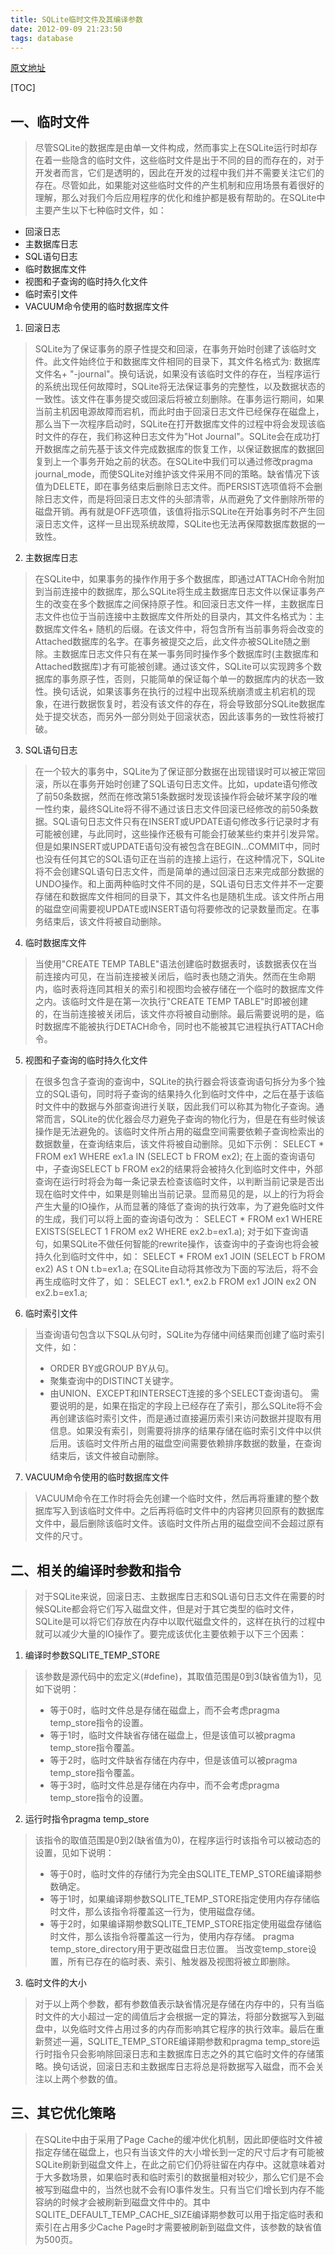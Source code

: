 ```yaml
---
title: SQLite临时文件及其编译参数
date: 2012-09-09 21:23:50
tags: database
---
```


[原文地址](http://www.cnblogs.com/liangxiaxu/archive/2012/09/09/2677339.html)

[TOC]

## 一、临时文件

> 尽管SQLite的数据库是由单一文件构成，然而事实上在SQLite运行时却存在着一些隐含的临时文件，这些临时文件是出于不同的目的而存在的，对于开发者而言，它们是透明的，因此在开发的过程中我们并不需要关注它们的存在。尽管如此，如果能对这些临时文件的产生机制和应用场景有着很好的理解，那么对我们今后应用程序的优化和维护都是极有帮助的。在SQLite中主要产生以下七种临时文件，如：
- 回滚日志
- 主数据库日志
- SQL语句日志
- 临时数据库文件
- 视图和子查询的临时持久化文件
- 临时索引文件
- VACUUM命令使用的临时数据库文件

<!--more-->

1. 回滚日志
> SQLite为了保证事务的原子性提交和回滚，在事务开始时创建了该临时文件。此文件始终位于和数据库文件相同的目录下，其文件名格式为: 数据库文件名+ "-journal"。换句话说，如果没有该临时文件的存在，当程序运行的系统出现任何故障时，SQLite将无法保证事务的完整性，以及数据状态的一致性。该文件在事务提交或回滚后将被立刻删除。在事务运行期间，如果当前主机因电源故障而宕机，而此时由于回滚日志文件已经保存在磁盘上，那么当下一次程序启动时，SQLite在打开数据库文件的过程中将会发现该临时文件的存在，我们称这种日志文件为"Hot Journal"。SQLite会在成功打开数据库之前先基于该文件完成数据库的恢复工作，以保证数据库的数据回复到上一个事务开始之前的状态。在SQLite中我们可以通过修改pragma journal_mode，而使SQLite对维护该文件采用不同的策略。缺省情况下该值为DELETE，即在事务结束后删除日志文件。而PERSIST选项值将不会删除日志文件，而是将回滚日志文件的头部清零，从而避免了文件删除所带的磁盘开销。再有就是OFF选项值，该值将指示SQLite在开始事务时不产生回滚日志文件，这样一旦出现系统故障，SQLite也无法再保障数据库数据的一致性。

2. 主数据库日志
> 在SQLite中，如果事务的操作作用于多个数据库，即通过ATTACH命令附加到当前连接中的数据库，那么SQLite将生成主数据库日志文件以保证事务产生的改变在多个数据库之间保持原子性。和回滚日志文件一样，主数据库日志文件也位于当前连接中主数据库文件所处的目录内，其文件名格式为：主数据库文件名+ 随机的后缀。在该文件中，将包含所有当前事务将会改变的Attached数据库的名字。在事务被提交之后，此文件亦被SQLite随之删除。主数据库日志文件只有在某一事务同时操作多个数据库时(主数据库和Attached数据库)才有可能被创建。通过该文件，SQLite可以实现跨多个数据库的事务原子性，否则，只能简单的保证每个单一的数据库内的状态一致性。换句话说，如果该事务在执行的过程中出现系统崩溃或主机宕机的现象，在进行数据恢复时，若没有该文件的存在，将会导致部分SQLite数据库处于提交状态，而另外一部分则处于回滚状态，因此该事务的一致性将被打破。

3. SQL语句日志
> 在一个较大的事务中，SQLite为了保证部分数据在出现错误时可以被正常回滚，所以在事务开始时创建了SQL语句日志文件。比如，update语句修改了前50条数据，然而在修改第51条数据时发现该操作将会破坏某字段的唯一性约束，最终SQLite将不得不通过该日志文件回滚已经修改的前50条数据。SQL语句日志文件只有在INSERT或UPDATE语句修改多行记录时才有可能被创建，与此同时，这些操作还极有可能会打破某些约束并引发异常。但是如果INSERT或UPDATE语句没有被包含在BEGIN...COMMIT中，同时也没有任何其它的SQL语句正在当前的连接上运行，在这种情况下，SQLite将不会创建SQL语句日志文件，而是简单的通过回滚日志来完成部分数据的UNDO操作。和上面两种临时文件不同的是，SQL语句日志文件并不一定要存储在和数据库文件相同的目录下，其文件名也是随机生成。该文件所占用的磁盘空间需要视UPDATE或INSERT语句将要修改的记录数量而定。在事务结束后，该文件将被自动删除。

4. 临时数据库文件
> 当使用"CREATE TEMP TABLE"语法创建临时数据表时，该数据表仅在当前连接内可见，在当前连接被关闭后，临时表也随之消失。然而在生命期内，临时表将连同其相关的索引和视图均会被存储在一个临时的数据库文件之内。该临时文件是在第一次执行"CREATE TEMP TABLE"时即被创建的，在当前连接被关闭后，该文件亦将被自动删除。最后需要说明的是，临时数据库不能被执行DETACH命令，同时也不能被其它进程执行ATTACH命令。

5. 视图和子查询的临时持久化文件
> 在很多包含子查询的查询中，SQLite的执行器会将该查询语句拆分为多个独立的SQL语句，同时将子查询的结果持久化到临时文件中，之后在基于该临时文件中的数据与外部查询进行关联，因此我们可以称其为物化子查询。通常而言，SQLite的优化器会尽力避免子查询的物化行为，但是在有些时候该操作是无法避免的。该临时文件所占用的磁盘空间需要依赖子查询检索出的数据数量，在查询结束后，该文件将被自动删除。见如下示例：
SELECT * FROM ex1 WHERE ex1.a IN (SELECT b FROM ex2);
在上面的查询语句中，子查询SELECT b FROM ex2的结果将会被持久化到临时文件中，外部查询在运行时将会为每一条记录去检查该临时文件，以判断当前记录是否出现在临时文件中，如果是则输出当前记录。显而易见的是，以上的行为将会产生大量的IO操作，从而显著的降低了查询的执行效率，为了避免临时文件的生成，我们可以将上面的查询语句改为：
SELECT * FROM ex1 WHERE EXISTS(SELECT 1 FROM ex2 WHERE ex2.b=ex1.a);
对于如下查询语句，如果SQLite不做任何智能的rewrite操作，该查询中的子查询也将会被持久化到临时文件中，如：
SELECT * FROM ex1 JOIN (SELECT b FROM ex2) AS t ON t.b=ex1.a;
在SQLite自动将其修改为下面的写法后，将不会再生成临时文件了，如：
SELECT ex1.*, ex2.b FROM ex1 JOIN ex2 ON ex2.b=ex1.a;

6. 临时索引文件
> 当查询语句包含以下SQL从句时，SQLite为存储中间结果而创建了临时索引文件，如：
> - ORDER BY或GROUP BY从句。
> - 聚集查询中的DISTINCT关键字。
> - 由UNION、EXCEPT和INTERSECT连接的多个SELECT查询语句。
> 需要说明的是，如果在指定的字段上已经存在了索引，那么SQLite将不会再创建该临时索引文件，而是通过直接遍历索引来访问数据并提取有用信息。如果没有索引，则需要将排序的结果存储在临时索引文件中以供后用。该临时文件所占用的磁盘空间需要依赖排序数据的数量，在查询结束后，该文件被自动删除。

7. VACUUM命令使用的临时数据库文件
> VACUUM命令在工作时将会先创建一个临时文件，然后再将重建的整个数据库写入到该临时文件中。之后再将临时文件中的内容拷贝回原有的数据库文件中，最后删除该临时文件。该临时文件所占用的磁盘空间不会超过原有文件的尺寸。

## 二、相关的编译时参数和指令

> 对于SQLite来说，回滚日志、主数据库日志和SQL语句日志文件在需要的时候SQLite都会将它们写入磁盘文件，但是对于其它类型的临时文件，SQLite是可以将它们存放在内存中以取代磁盘文件的，这样在执行的过程中就可以减少大量的IO操作了。要完成该优化主要依赖于以下三个因素：

1. 编译时参数SQLITE_TEMP_STORE
> 该参数是源代码中的宏定义(#define)，其取值范围是0到3(缺省值为1)，见如下说明：
> - 等于0时，临时文件总是存储在磁盘上，而不会考虑pragma temp_store指令的设置。
> - 等于1时，临时文件缺省存储在磁盘上，但是该值可以被pragma temp_store指令覆盖。
> - 等于2时，临时文件缺省存储在内存中，但是该值可以被pragma temp_store指令覆盖。
> - 等于3时，临时文件总是存储在内存中，而不会考虑pragma temp_store指令的设置。

2. 运行时指令pragma temp_store
> 该指令的取值范围是0到2(缺省值为0)，在程序运行时该指令可以被动态的设置，见如下说明：
> - 等于0时，临时文件的存储行为完全由SQLITE_TEMP_STORE编译期参数确定。
> - 等于1时，如果编译期参数SQLITE_TEMP_STORE指定使用内存存储临时文件，那么该指令将覆盖这一行为，使用磁盘存储。
> - 等于2时，如果编译期参数SQLITE_TEMP_STORE指定使用磁盘存储临时文件，那么该指令将覆盖这一行为，使用内存存储。
> pragma temp_store_directory用于更改磁盘日志位置。
> 当改变temp_store设置，所有已存在的临时表、索引、触发器及视图将被立即删除。

3. 临时文件的大小
> 对于以上两个参数，都有参数值表示缺省情况是存储在内存中的，只有当临时文件的大小超过一定的阈值后才会根据一定的算法，将部分数据写入到磁盘中，以免临时文件占用过多的内存而影响其它程序的执行效率。最后在重新赘述一遍，SQLITE_TEMP_STORE编译期参数和pragma temp_store运行时指令只会影响除回滚日志和主数据库日志之外的其它临时文件的存储策略。换句话说，回滚日志和主数据库日志将总是将数据写入磁盘，而不会关注以上两个参数的值。

## 三、其它优化策略

> 在SQLite中由于采用了Page Cache的缓冲优化机制，因此即便临时文件被指定存储在磁盘上，也只有当该文件的大小增长到一定的尺寸后才有可能被SQLite刷新到磁盘文件上，在此之前它们仍将驻留在内存中。这就意味着对于大多数场景，如果临时表和临时索引的数据量相对较少，那么它们是不会被写到磁盘中的，当然也就不会有IO事件发生。只有当它们增长到内存不能容纳的时候才会被刷新到磁盘文件中的。其中SQLITE_DEFAULT_TEMP_CACHE_SIZE编译期参数可以用于指定临时表和索引在占用多少Cache Page时才需要被刷新到磁盘文件，该参数的缺省值为500页。